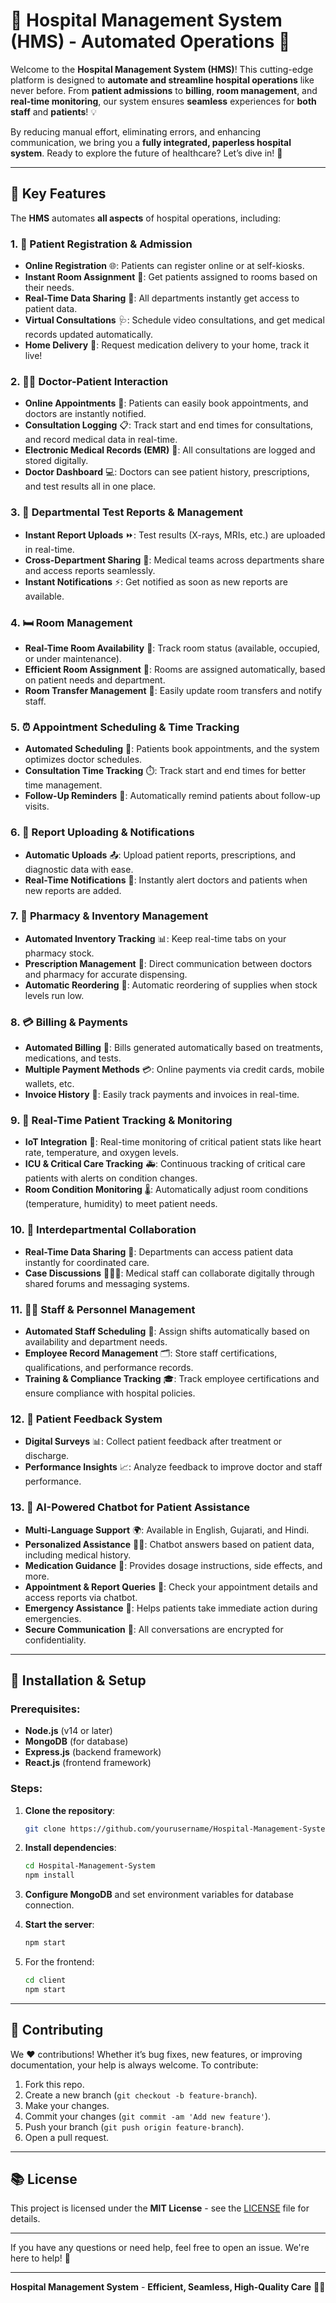 # 🏥 **Hospital Management System (HMS)** - Automated Operations 🌟

Welcome to the **Hospital Management System (HMS)**! This cutting-edge platform is designed to **automate and streamline hospital operations** like never before. From **patient admissions** to **billing**, **room management**, and **real-time monitoring**, our system ensures **seamless** experiences for **both staff** and **patients**! 💡

By reducing manual effort, eliminating errors, and enhancing communication, we bring you a **fully integrated, paperless hospital system**. Ready to explore the future of healthcare? Let’s dive in! 🚀

---

## 🌈 **Key Features**

The **HMS** automates **all aspects** of hospital operations, including:

### 1. 📝 **Patient Registration & Admission**
- **Online Registration** 🌐: Patients can register online or at self-kiosks.
- **Instant Room Assignment** 🏨: Get patients assigned to rooms based on their needs.
- **Real-Time Data Sharing** 🔄: All departments instantly get access to patient data.
- **Virtual Consultations** 🩺: Schedule video consultations, and get medical records updated automatically.
- **Home Delivery** 🚚: Request medication delivery to your home, track it live!

### 2. 👨‍⚕️ **Doctor-Patient Interaction**
- **Online Appointments** 📅: Patients can easily book appointments, and doctors are instantly notified.
- **Consultation Logging** 📋: Track start and end times for consultations, and record medical data in real-time.
- **Electronic Medical Records (EMR)** 📑: All consultations are logged and stored digitally.
- **Doctor Dashboard** 💻: Doctors can see patient history, prescriptions, and test results all in one place.

### 3. 🔬 **Departmental Test Reports & Management**
- **Instant Report Uploads** ⏩: Test results (X-rays, MRIs, etc.) are uploaded in real-time.
- **Cross-Department Sharing** 🔄: Medical teams across departments share and access reports seamlessly.
- **Instant Notifications** ⚡: Get notified as soon as new reports are available.

### 4. 🛏️ **Room Management**
- **Real-Time Room Availability** 🚪: Track room status (available, occupied, or under maintenance).
- **Efficient Room Assignment** 🔑: Rooms are assigned automatically, based on patient needs and department.
- **Room Transfer Management** 🔄: Easily update room transfers and notify staff.

### 5. ⏰ **Appointment Scheduling & Time Tracking**
- **Automated Scheduling** 📅: Patients book appointments, and the system optimizes doctor schedules.
- **Consultation Time Tracking** ⏱️: Track start and end times for better time management.
- **Follow-Up Reminders** 🔔: Automatically remind patients about follow-up visits.

### 6. 📂 **Report Uploading & Notifications**
- **Automatic Uploads** 📤: Upload patient reports, prescriptions, and diagnostic data with ease.
- **Real-Time Notifications** 🔔: Instantly alert doctors and patients when new reports are added.

### 7. 💊 **Pharmacy & Inventory Management**
- **Automated Inventory Tracking** 📊: Keep real-time tabs on your pharmacy stock.
- **Prescription Management** 💉: Direct communication between doctors and pharmacy for accurate dispensing.
- **Automatic Reordering** 🔄: Automatic reordering of supplies when stock levels run low.

### 8. 💳 **Billing & Payments**
- **Automated Billing** 💸: Bills generated automatically based on treatments, medications, and tests.
- **Multiple Payment Methods** 💳: Online payments via credit cards, mobile wallets, etc.
- **Invoice History** 🧾: Easily track payments and invoices in real-time.

### 9. 📡 **Real-Time Patient Tracking & Monitoring**
- **IoT Integration** 🏥: Real-time monitoring of critical patient stats like heart rate, temperature, and oxygen levels.
- **ICU & Critical Care Tracking** 🚑: Continuous tracking of critical care patients with alerts on condition changes.
- **Room Condition Monitoring** 🌡️: Automatically adjust room conditions (temperature, humidity) to meet patient needs.

### 10. 🔗 **Interdepartmental Collaboration**
- **Real-Time Data Sharing** 🔄: Departments can access patient data instantly for coordinated care.
- **Case Discussions** 🧑‍⚕️💬: Medical staff can collaborate digitally through shared forums and messaging systems.

### 11. 👩‍⚕️ **Staff & Personnel Management**
- **Automated Staff Scheduling** 📅: Assign shifts automatically based on availability and department needs.
- **Employee Record Management** 🗂️: Store staff certifications, qualifications, and performance records.
- **Training & Compliance Tracking** 🎓: Track employee certifications and ensure compliance with hospital policies.

### 12. 💬 **Patient Feedback System**
- **Digital Surveys** 📊: Collect patient feedback after treatment or discharge.
- **Performance Insights** 📈: Analyze feedback to improve doctor and staff performance.

### 13. 🤖 **AI-Powered Chatbot for Patient Assistance**
- **Multi-Language Support** 🌍: Available in English, Gujarati, and Hindi.
- **Personalized Assistance** 🧑‍⚕️: Chatbot answers based on patient data, including medical history.
- **Medication Guidance** 💊: Provides dosage instructions, side effects, and more.
- **Appointment & Report Queries** 📅: Check your appointment details and access reports via chatbot.
- **Emergency Assistance** 🚨: Helps patients take immediate action during emergencies.
- **Secure Communication** 🔐: All conversations are encrypted for confidentiality.

---

## 🚀 **Installation & Setup**

### Prerequisites:
- **Node.js** (v14 or later)
- **MongoDB** (for database)
- **Express.js** (backend framework)
- **React.js** (frontend framework)

### Steps:
1. **Clone the repository**:
   ```bash
   git clone https://github.com/yourusername/Hospital-Management-System.git
   ```

2. **Install dependencies**:
   ```bash
   cd Hospital-Management-System
   npm install
   ```

3. **Configure MongoDB** and set environment variables for database connection.

4. **Start the server**:
   ```bash
   npm start
   ```

5. For the frontend:
   ```bash
   cd client
   npm start
   ```

---

## 🤝 **Contributing**

We ❤️ contributions! Whether it’s bug fixes, new features, or improving documentation, your help is always welcome. To contribute:

1. Fork this repo.
2. Create a new branch (`git checkout -b feature-branch`).
3. Make your changes.
4. Commit your changes (`git commit -am 'Add new feature'`).
5. Push your branch (`git push origin feature-branch`).
6. Open a pull request.

---

## 📚 **License**

This project is licensed under the **MIT License** - see the [LICENSE](LICENSE) file for details.

---

If you have any questions or need help, feel free to open an issue. We're here to help! 🤗

---

**Hospital Management System** - **Efficient, Seamless, High-Quality Care** 🏥✨